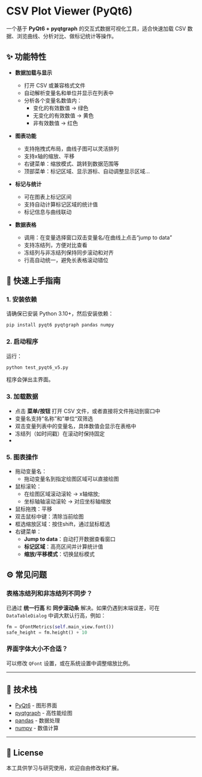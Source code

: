 # CSV Plot Viewer (PyQt6)

一个基于 **PyQt6 + pyqtgraph** 的交互式数据可视化工具，适合快速加载 CSV 数据、浏览曲线、分析对比、做标记统计等操作。

## ✨ 功能特性

- **数据加载与显示**
  - 打开 CSV 或兼容格式文件
  - 自动解析变量名和单位并显示在列表中
  - 分析各个变量名数值内：
    - 变化的有效数值 -> 绿色
    - 无变化的有效数值 -> 黄色
    - 非有效数值 -> 红色
  
- **图表功能**
  - 支持拖拽式布局，曲线子图可以灵活排列
  - 支持x轴的缩放、平移
  - 右键菜单：缩放模式、跳转到数据范围等
  - 顶部菜单：标记区域、显示游标、自动调整显示区域...

- **标记与统计**
  - 可在图表上标记区间
  - 支持自动计算标记区域的统计值
  - 标记信息与曲线联动

- **数据表格**
  - 调用：在变量选择窗口双击变量名/在曲线上点击“jump to data”
  - 支持冻结列，方便对比查看
  - 冻结列与非冻结列保持同步滚动和对齐
  - 行高自动统一，避免长表格滚动错位


## 🚀 快速上手指南

### 1. 安装依赖
请确保已安装 Python 3.10+，然后安装依赖：
```bash
pip install pyqt6 pyqtgraph pandas numpy
```

### 2. 启动程序
运行：
```bash
python test_pyqt6_v5.py
```

程序会弹出主界面。

### 3. 加载数据
- 点击 **菜单/按钮** 打开 CSV 文件，或者直接将文件拖动到窗口中
- 变量名支持“名称”和”单位“双筛选
- 双击变量列表中的变量名，具体数值会显示在表格中
- 冻结列（如时间戳）在滚动时保持固定
- 

### 5. 图表操作
- 拖动变量名：
    - 拖动变量名到指定绘图区域可以直接绘图
- 鼠标滚轮：
    - 在绘图区域滚动滚轮 -> x轴缩放; 
    - 坐标轴轴滚动滚轮 -> 对应坐标轴缩放
- 鼠标拖拽：平移
- 双击鼠标中键：清除当前绘图
- 框选缩放区域：按住shift，通过鼠标框选
- 右键菜单：
  - **Jump to data**：自动打开数据查看窗口
  - **标记区域**：高亮区间并计算统计值
  - **缩放/平移模式**：切换鼠标模式

## ⚙️ 常见问题

### 表格冻结列和非冻结列不同步？
已通过 **统一行高** 和 **同步滚动条** 解决。如果仍遇到末端误差，可在 `DataTableDialog` 中调大默认行高，例如：
```python
fm = QFontMetrics(self.main_view.font())
safe_height = fm.height() + 10
```

### 界面字体大小不合适？
可以修改 `QFont` 设置，或在系统设置中调整缩放比例。

---

## 📌 技术栈

- [PyQt6](https://pypi.org/project/PyQt6/) - 图形界面
- [pyqtgraph](http://www.pyqtgraph.org/) - 高性能绘图
- [pandas](https://pandas.pydata.org/) - 数据处理
- [numpy](https://numpy.org/) - 数值计算

---

## 📄 License
本工具供学习与研究使用，欢迎自由修改和扩展。
